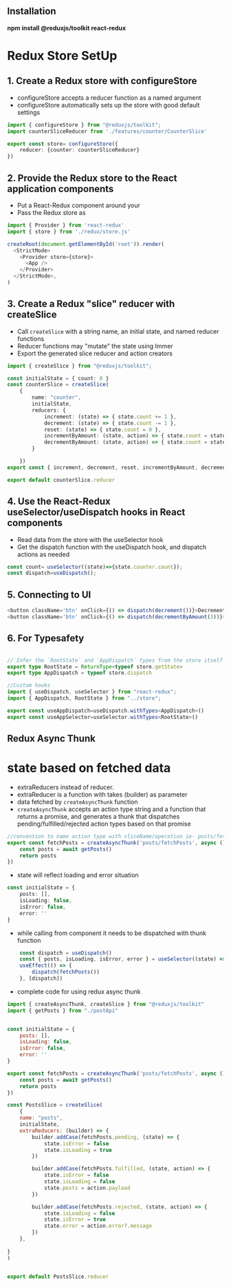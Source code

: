 ##  Installation

**npm install @reduxjs/toolkit react-redux**

# Redux Store SetUp

## 1. Create a Redux store with configureStore

- configureStore accepts a reducer function as a named argument
- configureStore automatically sets up the store with good default settings
```ts
import { configureStore } from "@reduxjs/toolkit";
import counterSliceReducer from './features/counter/CounterSlice'

export const store= configureStore({
    reducer: {counter: counterSliceReducer}
})
```

## 2. Provide the Redux store to the React application components

- Put a React-Redux <Provider> component around your <App />
- Pass the Redux store as <Provider store={store}>

```ts
import { Provider } from 'react-redux'
import { store } from './redux/store.js'

createRoot(document.getElementById('root')).render(
  <StrictMode>
    <Provider store={store}>
      <App />
    </Provider>
  </StrictMode>,
)
```

## 3. Create a Redux "slice" reducer with createSlice

- Call `createSlice` with a string name, an initial state, and named reducer functions
- Reducer functions may "mutate" the state using Immer
- Export the generated slice reducer and action creators

```ts
import { createSlice } from "@reduxjs/toolkit";

const initialState = { count: 0 }
const counterSlice = createSlice(
    {
        name: "counter",
        initialState,
        reducers: {
            increment: (state) => { state.count += 1 },
            decrement: (state) => { state.count -= 1 },
            reset: (state) => { state.count = 0 },
            incrementByAmount: (state, action) => { state.count = state.count + action.payload },
            decrementByAmount: (state, action) => { state.count = state.count - action.payload }
        }

    })
export const { increment, decrement, reset, incrementByAmount, decrementByAmount } = counterSlice.actions;

export default counterSlice.reducer
```

## 4. Use the React-Redux useSelector/useDispatch hooks in React components

- Read data from the store with the useSelector hook
- Get the dispatch function with the useDispatch hook, and dispatch actions as needed

```ts
const count= useSelector((state)=>{state.counter.count});
const dispatch=useDispatch();
```
## 5. Connecting to UI

```ts
<button className='btn' onClick={() => dispatch(decrement())}>Decrement</button>
<button className='btn' onClick={() => dispatch(decrementByAmount(3))}>Decrement by 3</button>
```

## 6. For Typesafety

```ts

// Infer the `RootState` and `AppDispatch` types from the store itself in store.ts
export type RootState = ReturnType<typeof store.getState>
export type AppDispatch = typeof store.dispatch

//Custom hooks
import { useDispatch, useSelector } from "react-redux";
import { AppDispatch, RootState } from "../store";

export const useAppDispatch=useDispatch.withTypes<AppDispatch>()
export const useAppSelector=useSelector.withTypes<RootState>()
```

## Redux Async Thunk
# state based on fetched data

- extraReducers instead of reducer. 
- extraReducer is a function with takes (builder) as parameter
- data fetched by `createAsyncThunk` function
- `createAsyncThunk` accepts an action type string and a function that returns a promise, and generates a thunk that dispatches pending/fulfilled/rejected action types based on that promise

```js
//convention to name action type with sliceName/operation ie- posts/fetchPosts
export const fetchPosts = createAsyncThunk('posts/fetchPosts', async () => {
    const posts = await getPosts()
    return posts
})
```

- state will reflect loading and error situation

```ts
const initialState = {
    posts: [],
    isLoading: false,
    isError: false,
    error: ''
}
```
- while calling from component it needs to be dispatched with thunk function

```js
    const dispatch = useDispatch()
    const { posts, isLoading, isError, error } = useSelector((state) => state.posts);
    useEffect(() => {
        dispatch(fetchPosts())
    }, [dispatch])
```

- complete code for using redux async thunk


```js
import { createAsyncThunk, createSlice } from "@reduxjs/toolkit"
import { getPosts } from "./postApi"


const initialState = {
    posts: [],
    isLoading: false,
    isError: false,
    error: ''
}

export const fetchPosts = createAsyncThunk('posts/fetchPosts', async () => {
    const posts = await getPosts()
    return posts
})

const PostsSlice = createSlice(
    {
    name: "posts",
    initialState,
    extraReducers: (builder) => {
        builder.addCase(fetchPosts.pending, (state) => {
            state.isError = false
            state.isLoading = true
        })

        builder.addCase(fetchPosts.fulfilled, (state, action) => {
            state.isError = false
            state.isLoading = false
            state.posts = action.payload
        })

        builder.addCase(fetchPosts.rejected, (state, action) => {
            state.isLoading = false
            state.isError = true
            state.error = action.error?.message
        })
    },
   
}
)


export default PostsSlice.reducer
```